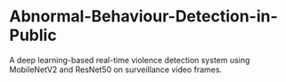 # Abnormal-Behaviour-Detection-in-Public
A deep learning-based real-time violence detection system using MobileNetV2 and ResNet50 on surveillance video frames.
